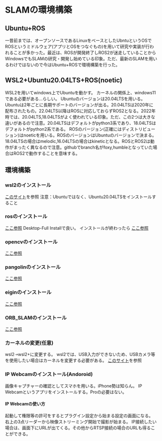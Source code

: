 # SLAMの環境構築

## Ubuntu+ROS
一昔前までは、オープンソースであるLinuxをベースとしたUbntuというOSでROSというミドルウェア(アプリとOSをつなぐもの)を用いて研究や実装が行われることが多かった。最近は、ROSが開発終了しROS2が迷走していることからWindowsでもSLAMの研究・開発し始めている印象。ただ、最新のSLAMを用いるわけではないので今はUbuntu+ROSで環境構築を行った。

## WSL2+Ubuntu20.04LTS+ROS(noetic)
WSL2を用いてwindows上でUbuntuを動かす。
カーネルの関係上、windows11である必要がある...らしい。
Ubuntuのバージョンは20.04LTSを用いる。Ubuntuは2年ごとに長期サポートのバージョンが出る。20.04LTSは2020年に配布されたもの。22.04LTS以降はROSに対応しておらずROS2となる。2022年時では、20.04LTS,18.04LTSがよく使われている印象。ただ、この2つは大きな違いがあるので注意。20.04LTSはデフォルトがpython3系であり、18.04LTSはデフォルトがpython2系である。
ROSのバージョン(正確にはディストリビューション)はnoeticを用いる。ROSのバージョンはUbuntuのバージョンで決まる。18.04LTSの場合はmelodic,16.04LTSの場合はkineticとなる。ROSとROS2は動作がまったく異なるので注意。githubでbranch名がfoxy,humbleとなっていた場合はROS2で動作することを意味する。

## 環境構築
### wsl2のインストール
[このサイト](https://qiita.com/whim0321/items/ed76b490daaec152dc69)を参照
注意：Ubuntuではなく、Ubuntu20.04LTSをインストールすること
### rosのインストール
[ここ参照](http://wiki.ros.org/ja/noetic/Installation/Ubuntu)
Desktop-Full Installで良い。
インストールが終わったら
[ここ参照](http://wiki.ros.org/ja/ROS/Tutorials/InstallingandConfiguringROSEnvironment)
### opencvのインストール
[ここ参照](https://symfoware.blog.fc2.com/blog-entry-2458.html)
### pangolinのインストール
[ここ参照](https://handaru.net/blog/2022/09/15/376/)
### eiginのインストール
[ここ参照](https://handaru.net/blog/2022/09/15/376/)
### ORB_SLAMのインストール
[ここ参照](https://handaru.net/blog/2022/09/15/376/)
### カーネルの変更(任意)
wsl2➝wsl2+に変更する。
wsl2では、USB入力ができないため、USBカメラ等を使用したい場合はカーネルを変更する必要がある。
[このサイト](https://zenn.dev/pinto0309/articles/e1432253d29e30)を参照
### IP Webcamのインストール(Andoroid)
画像キャプチャーの確認としてスマホを用いる。iPhone勢は知らん。
IP Webcamというアプリをインストールする。Proの必要はない。
#### IP Webcamの使い方
起動して権限等の許可をするとプラグイン設定から始まる設定の画面になる。
右上の3点リーダーから映像ストリーミング開始で撮影が始まる。
IP接続したい場合は、画面下にURLが出てくる。その他からRTSP接続の場合のURLも得ることができる。